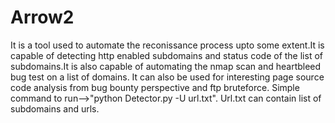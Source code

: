 # Arrow2
It is a tool used to automate the reconissance process upto some extent.It is capable of detecting  http enabled subdomains and status code of the list of subdomains.It is also capable of automating the nmap scan and heartbleed bug test on a list of domains. It can also be used for interesting page source code analysis from bug bounty perspective and ftp bruteforce.
Simple command to run-->"python Detector.py  -U url.txt".
Url.txt can contain list of subdomains and urls.


